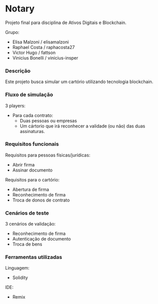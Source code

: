 # Notary
Projeto final para disciplina de Ativos Digitais e Blockchain.

Grupo: 
- Elisa Malzoni / elisamalzoni
- Raphael Costa / raphacosta27
- Victor Hugo / fattson
- Vinicius Bonelli / vinicius-insper

### Descrição 

Este projeto busca simular um cartório utilizando tecnologia blockchain.

### Fluxo de simulação

3 players:
- Para cada contrato:
    - Duas pessoas ou empresas
    - Um cártorio que irá reconhecer a validade (ou não) das duas assinaturas.

### Requisitos funcionais
Requisitos para pessoas físicas/jurídicas:
- Abrir firma
- Assinar documento

Requisitos para o cartório:
- Abertura de firma
- Reconhecimento de firma
- Troca de donos de contrato

### Cenários de teste
3 cenários de validação:
- Reconhecimento de firma
- Autenticação de documento
- Troca de bens 


### Ferramentas utilizadas
Linguagem:
- Solidity

IDE:
- Remix